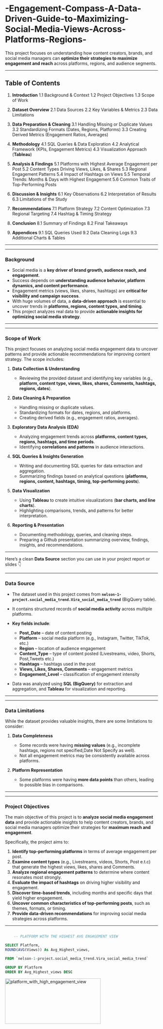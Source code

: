 # -Engagement-Compass-A-Data-Driven-Guide-to-Maximizing-Social-Media-Views-Across-Platforms-Regions-
This project focuses on understanding how content creators, brands, and social media managers can **optimize their strategies to maximize engagement and reach** across platforms, regions, and audience segments.



---

## Table of Contents

1. **Introduction**
   1.1 Background & Context
   1.2 Project Objectives
   1.3 Scope of Work

2. **Dataset Overview**
   2.1 Data Sources
   2.2 Key Variables & Metrics
   2.3 Data Limitations

3. **Data Preparation & Cleaning**
   3.1 Handling Missing or Duplicate Values
   3.2 Standardizing Formats (Dates, Regions, Platforms)
   3.3 Creating Derived Metrics (Engagement Ratios, Averages)

4. **Methodology**
   4.1 SQL Queries & Data Exploration
   4.2 Analytical Framework (KPIs, Engagement Metrics)
   4.3 Visualization Approach (**Tableau**)

5. **Analysis & Findings**
   5.1 Platforms with Highest Average Engagement per Post
   5.2 Content Types Driving Views, Likes, & Shares
   5.3 Regional Engagement Patterns
   5.4 Impact of Hashtags on Views
   5.5 Temporal Trends: Months & Days with Highest Engagement
   5.6 Common Traits of Top-Performing Posts

6. **Discussion & Insights**
   6.1 Key Observations
   6.2 Interpretation of Results
   6.3 Limitations of the Study

7. **Recommendations**
   7.1 Platform Strategy
   7.2 Content Optimization
   7.3 Regional Targeting
   7.4 Hashtag & Timing Strategy

8. **Conclusion**
   8.1 Summary of Findings
   8.2 Final Takeaways

9. **Appendices**
   9.1 SQL Queries Used
   9.2 Data Cleaning Logs
   9.3 Additional Charts & Tables

---



---

### **Background**

* Social media is a **key driver of brand growth, audience reach, and engagement**.
* Success depends on **understanding audience behavior, platform dynamics, and content performance**.
* Engagement metrics (views, likes, shares, hashtags) are **critical for visibility and campaign success**.
* With huge volumes of data, a **data-driven approach** is essential to uncover trends in **platforms, regions, content types, and timing**.
* This project analyzes real data to provide **actionable insights for optimizing social media strategy**.

---

---

### **Scope of Work**

This project focuses on analyzing social media engagement data to uncover patterns and provide actionable recommendations for improving content strategy. The scope includes:

1. **Data Collection & Understanding**

   * Reviewing the provided dataset and identifying key variables (e.g., **platform, content type, views, likes, shares, Comments, hashtags, regions, dates**).

2. **Data Cleaning & Preparation**

   * Handling missing or duplicate values.
   * Standardizing formats for dates, regions, and platforms.
   * Creating derived fields (e.g., engagement ratios, averages).

3. **Exploratory Data Analysis (EDA)**

   * Analyzing engagement trends across **platforms, content types, regions, hashtags, and time periods**.
   * Identifying **correlations and patterns** in audience interactions.

4. **SQL Queries & Insights Generation**

   * Writing and documenting SQL queries for data extraction and aggregation.
   * Summarizing findings based on analytical questions (**platforms, regions, content, hashtags, timing, top-performing posts**).

5. **Data Visualization**

   * Using **Tableau** to create intuitive visualizations (**bar charts, and line charts**).
   * Highlighting comparisons, trends, and patterns for better interpretation.

6. **Reporting & Presentation**

   * Documenting methodology, queries, and cleaning steps.
   * Preparing a Github presentation summarizing overview, findings, insights, and recommendations.

---

Here’s a clean **Data Source** section you can use in your project report or slides 👇

---

### **Data Source**

* The dataset used in this project comes from **`nelson-1-project.social_media_trend.Vira_social_media_trend`** (BigQuery table).
* It contains structured records of **social media activity** across multiple platforms.

* **Key fields include**:

  * **Post\_Date** – date of content posting
  * **Platform** – social media platform (e.g., Instagram, Twitter, TikTok, etc.)
  * **Region** –  location of audience engagement
  * **Content\_Type** – type of content posted (Livestreams, video, Shorts, Post,Tweets etc.)
  * **Hashtags** – hashtags used in the post
  * **Views, Likes, Shares, Comments** – engagement metrics
  * **Engagement\_Level** – classification of engagement intensity

* Data was analyzed using **SQL (BigQuery)** for extraction and aggregation, and **Tableau** for visualization and reporting.

---


---

### **Data Limitations**

While the dataset provides valuable insights, there are some limitations to consider:

1. **Data Completeness**

   * Some records were having **missing values** (e.g., incomplete hashtags, regions not specified,Date Not Specify as well).
   * Not all engagement metrics may be consistently available across platforms.

2. **Platform Representation**

   * Some platforms were having **more data points** than others, leading to possible bias in comparisons.

---


---

### **Project Objectives**

The main objective of this project is to **analyze social media engagement data** and provide actionable insights to help content creators, brands, and social media managers optimize their strategies for **maximum reach and engagement**.

Specifically, the project aims to:

1. **Identify top-performing platforms** in terms of average engagement per post.
2. **Examine content types** (e.g., Livestreams, videos, Shorts, Post e.t.c) that generate the highest views, likes, shares and Comments.
3. **Analyze regional engagement patterns** to determine where content resonates most strongly.
4. **Evaluate the impact of hashtags** on driving higher visibility and engagement.
5. **Discover time-based trends**, including months and specific days that yield higher engagement.
6. **Uncover common characteristics of top-performing posts**, such as themes, formats, or timing.
7. **Provide data-driven recommendations** for improving social media strategies across platforms.

---

```SQL

    -- PLATFORM WITH THE HIGHEST AVG ENGAGEMENT VIEW

SELECT Platform, 
ROUND(AVG(Views)) As Avg_Highest_views,

FROM `nelson-1-project.social_media_trend.Vira_social_media_trend` 

GROUP BY Platform
ORDER BY Avg_Highest_views DESC


```

<img width="315" height="149" alt="platform_with_high_engagement_view" src="https://github.com/user-attachments/assets/446ada0e-d7e8-492e-b7d1-995fe4aaf6e1" />



